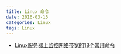 ```yaml
---
title: Linux 命令
date: 2016-03-15
categories: Linux
tags: Linux
---
```


- [Linux服务器上监控网络带宽的18个常用命令](http://os.51cto.com/art/201404/435279.htm)
